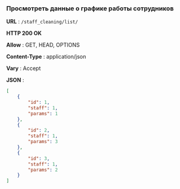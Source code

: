 ### Просмотреть данные о графике работы сотрудников

**URL** : `/staff_cleaning/list/`

**HTTP 200 OK**

**Allow** : GET, HEAD, OPTIONS

**Content-Type** : application/json

**Vary** : Accept

**JSON** :
```json
[
    {
        "id": 1,
        "staff": 1,
        "params": 1
    },
    {
        "id": 2,
        "staff": 1,
        "params": 3
    },
    {
        "id": 3,
        "staff": 1,
        "params": 2
    }
]
```